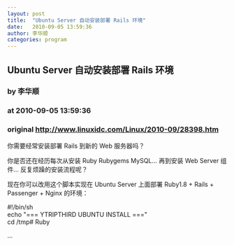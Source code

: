 ```yaml
---
layout: post
title:  "Ubuntu Server 自动安装部署 Rails 环境"
date:   2010-09-05 13:59:36
author: 李华顺
categories: program
---
```


## Ubuntu Server 自动安装部署 Rails 环境
### by 李华顺
### at 2010-09-05 13:59:36
### original <http://www.linuxidc.com/Linux/2010-09/28398.htm>

<p>你需要经常安装部署 Rails 到新的 Web 服务器吗？</p><p>你是否还在经历每次从安装 Ruby Rubygems MySQL... 再到安装 Web Server 组件... 反复烦躁的安装流程呢？</p><p>现在你可以改用这个脚本实现在 Ubuntu Server 上面部署 Ruby1.8 + Rails + Passenger + Nginx 的环境：</p><p>#!/bin/sh<br>echo &quot;=== YTRIPTHIRD UBUNTU INSTALL ===&quot;<br>cd /tmp# Ruby</p>...